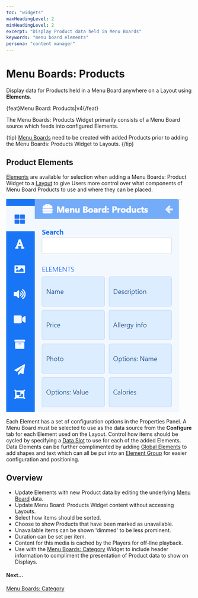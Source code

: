 ```yaml
---
toc: "widgets"
maxHeadingLevel: 2
minHeadingLevel: 2
excerpt: "Display Product data held in Menu Boards"
keywords: "menu board elements"
persona: "content manager"
---
```


# Menu Boards: Products

Display data for Products held in a Menu Board anywhere on a Layout using **Elements**.

{feat}Menu Board: Products|v4{/feat}

The Menu Boards: Products Widget primarily consists of a Menu Board source which feeds into configured Elements.

{tip}
[Menu Boards](media_menuboards.html) need to be created with added Products prior to adding the Menu Boards: Products Widget to Layouts.
{/tip}

## Product Elements

[Elements](layouts_editor#content-data-widgets-and-elements) are available for selection when adding a Menu Boards: Product Widget to a [Layout](layouts_editor.html) to give Users more control over what components of Menu Board Products to use and where they can be placed.

![Product Elements](img/v4_media_modules_product_elements.png)

Each Element has a set of configuration options in the Properties Panel. A Menu Board must be selected to use as the data source from the **Configure** tab for each Element used on the Layout. Control how items should be cycled by specifying a [Data Slot](layouts_editor.html#content-data-slots) to use for each of the added Elements. Data Elements can be further complimented by adding [Global Elements](layouts_editor.html#content-global-elements) to add shapes and text which can all be put into an [Element Group](layouts_editor.html#content-grouping-elements) for easier configuration and positioning.

## Overview

- Update Elements with new Product data by editing the underlying [Menu Board](media_menuboards.html#content-create-and-configure-categories) data.
- Update Menu Board: Products Widget content without accessing Layouts.
- Select how items should be sorted.
- Choose to show Products that have been marked as unavailable.
- Unavailable items can be shown 'dimmed' to be less prominent.
- Duration can be set per item.
- Content for this media is cached by the Players for off-line playback.
- Use with the [Menu Boards: Category](media_module_menuboards_category.html) Widget to include header information to compliment the presentation of Product data to show on Displays.



#### Next...

[Menu Boards: Category](media_module_menuboards_category.html)